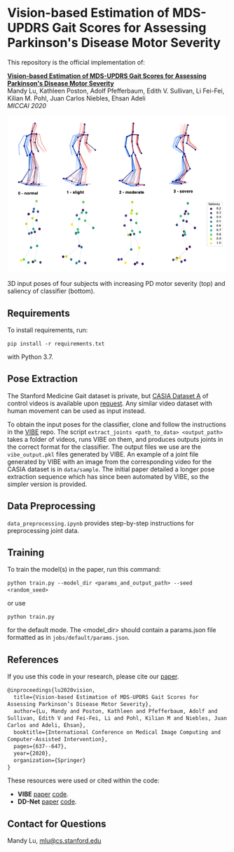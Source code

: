 # Vision-based Estimation of MDS-UPDRS Gait Scores for Assessing Parkinson's Disease Motor Severity

This repository is the official implementation of: 

[**Vision-based Estimation of MDS-UPDRS Gait Scores for Assessing Parkinson's Disease Motor Severity**](https://arxiv.org/abs/2007.08920)\
Mandy Lu, Kathleen Poston, Adolf Pfefferbaum, Edith V. Sullivan, Li Fei-Fei, Kilian M. Pohl, Juan Carlos Niebles, Ehsan Adeli\
*MICCAI 2020*

<img src="data/pose_saliency_progression.png" width="650">

3D input poses of four subjects with increasing PD motor severity (top) and saliency of classifier (bottom). 

## Requirements

To install requirements, run:

```setup
pip install -r requirements.txt
```

with Python 3.7.

## Pose Extraction

The Stanford Medicine Gait dataset is private, but [CASIA Dataset A](http://www.cbsr.ia.ac.cn/english/Gait%20Databases.asp) of control videos is available upon [request](http://www.cbsr.ia.ac.cn/english/Gait%20Databases.asp). Any similar video dataset with human movement can be used as input instead. 

To obtain the input poses for the classifier, clone and follow the instructions in the [VIBE](https://github.com/mkocabas/VIBE) repo. The script ```extract_joints <path_to_data> <output_path>``` takes a folder of videos, runs VIBE on them, and produces outputs joints in the correct format for the classifier. The output files we use are the ```vibe_output.pkl``` files generated by VIBE. An example of a joint file generated by VIBE with an image from the corresponding video for the CASIA dataset is in ```data/sample```. The initial paper detailed a longer pose extraction sequence which has since been automated by VIBE, so the simpler version is provided. 

## Data Preprocessing

```data_preprocessing.ipynb``` provides step-by-step instructions for preprocessing joint data.

## Training

To train the model(s) in the paper, run this command:

```train
python train.py --model_dir <params_and_output_path> --seed <random_seed>
```

or use

```train
python train.py
```

for the default mode. The <model_dir> should contain a params.json file formatted as in ```jobs/default/params.json```.

## References

If you use this code in your research, please cite our [paper](https://arxiv.org/abs/2007.08920).

```
@inproceedings{lu2020vision,
  title={Vision-based Estimation of MDS-UPDRS Gait Scores for Assessing Parkinson’s Disease Motor Severity},
  author={Lu, Mandy and Poston, Kathleen and Pfefferbaum, Adolf and Sullivan, Edith V and Fei-Fei, Li and Pohl, Kilian M and Niebles, Juan Carlos and Adeli, Ehsan},
  booktitle={International Conference on Medical Image Computing and Computer-Assisted Intervention},
  pages={637--647},
  year={2020},
  organization={Springer}
}
```

These resources were used or cited within the code:

- **VIBE** [paper](https://arxiv.org/abs/1912.05656) [code](https://github.com/mkocabas/VIBE).
- **DD-Net** [paper](https://arxiv.org/pdf/1907.09658.pdf) [code](https://github.com/fandulu/DD-Net).

## Contact for Questions

Mandy Lu, mlu@cs.stanford.edu
